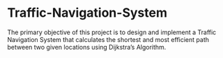 # Traffic-Navigation-System
The primary objective of this project is to design and implement a Traffic Navigation  System that calculates the shortest and most efficient path between two given  locations using Dijkstra’s Algorithm.
